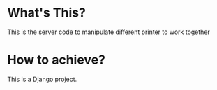 # What's This?

This is the server code to manipulate different printer to work together

# How to achieve?

This is a Django project. 
